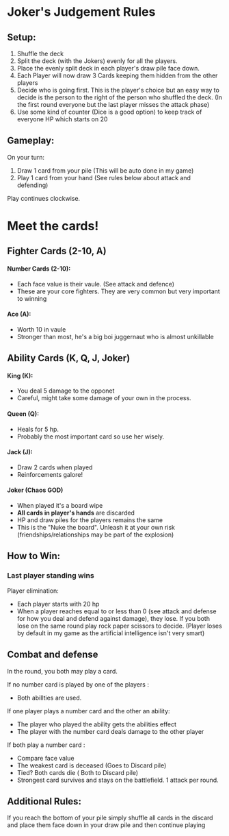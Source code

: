 # Joker's Judgement Rules
## Setup:
1. Shuffle the deck
2. Split the deck (with the Jokers) evenly for all the players.
3. Place the evenly split deck in each player's draw pile face down.
4. Each Player will now draw 3 Cards keeping them hidden from the other players
5. Decide who is going first. This is the player's choice but an easy way to decide is the person to the right of the person who shuffled the deck. (In the first round everyone but the last player misses the attack phase)
6. Use some kind of counter (Dice is a good option) to keep track of everyone HP which starts on 20
## Gameplay:
On your turn:
1. Draw 1 card from your pile (This will be auto done in my game)
2. Play 1 card from your hand (See rules below about attack and defending)

Play continues clockwise.

# Meet the cards!
## Fighter Cards (2-10, A)
#### Number Cards (2-10):
- Each face value is their vaule. (See attack and defence)
- These are your core fighters. They are very common but very important to winning

#### Ace (A):
- Worth 10 in vaule
- Stronger than most, he's a big boi juggernaut who is almost unkillable
## Ability Cards (K, Q, J, Joker)


#### King (K):
- You deal 5 damage to the opponet
-  Careful, might take some damage of your own in the process.
#### Queen (Q):
- Heals for 5 hp.
- Probably the most important card so use her wisely.
#### Jack (J):
- Draw 2 cards when played
- Reinforcements galore!
#### Joker (Chaos GOD)
- When played it's a board wipe
- **All cards in player's hands** are discarded
- HP and draw piles for the players remains the same
- This is the "Nuke the board". Unleash it at your own risk (friendships/relationships may be part of the explosion)




## How to Win:
### Last player standing wins
Player elimination:
- Each player starts with 20 hp
- When a player reaches equal to or less than 0 (see attack and defense for how you deal and defend against damage), they lose. If you both lose on the same round play rock paper scissors to decide. (Player loses by default in my game as the artificial intelligence isn't very smart)


## Combat and defense
In the round, you both may play a card.

If no number card is played by one of the players :
- Both abillties are used.

If one player plays a number card and the other an ability:
- The player who played the ability gets the abilities effect 
- The player with the number card deals damage to the other player

If both play a number card :
- Compare face value
- The weakest card is deceased (Goes to Discard pile)
- Tied? Both cards die ( Both to Discard pile)
- Strongest card survives and stays on the battlefield.
1 attack per round.


## Additional Rules:
If you reach the bottom of your pile simply shuffle all cards in the discard and place them face down in your draw pile and then continue playing